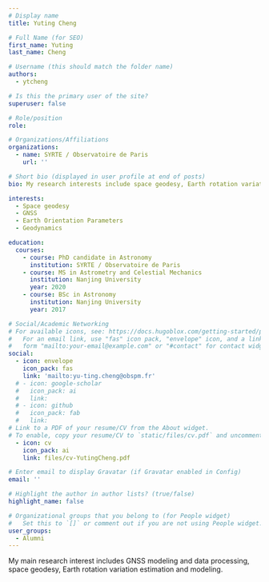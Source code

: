 ```yaml
---
# Display name
title: Yuting Cheng 

# Full Name (for SEO)
first_name: Yuting 
last_name: Cheng

# Username (this should match the folder name)
authors:
  - ytcheng

# Is this the primary user of the site?
superuser: false

# Role/position
role: 

# Organizations/Affiliations
organizations:
  - name: SYRTE / Observatoire de Paris
    url: ''

# Short bio (displayed in user profile at end of posts)
bio: My research interests include space geodesy, Earth rotation variations, GNSS data processing and polar motion modeling.

interests:
  - Space geodesy
  - GNSS
  - Earth Orientation Parameters
  - Geodynamics

education:
  courses:
    - course: PhD candidate in Astronomy
      institution: SYRTE / Observatoire de Paris
    - course: MS in Astrometry and Celestial Mechanics
      institution: Nanjing University
      year: 2020
    - course: BSc in Astronomy
      institution: Nanjing University
      year: 2017

# Social/Academic Networking
# For available icons, see: https://docs.hugoblox.com/getting-started/page-builder/#icons
#   For an email link, use "fas" icon pack, "envelope" icon, and a link in the
#   form "mailto:your-email@example.com" or "#contact" for contact widget.
social:
  - icon: envelope
    icon_pack: fas
    link: 'mailto:yu-ting.cheng@obspm.fr'
  # - icon: google-scholar
  #   icon_pack: ai
  #   link: 
  # - icon: github
  #   icon_pack: fab
  #   link: 
# Link to a PDF of your resume/CV from the About widget.
# To enable, copy your resume/CV to `static/files/cv.pdf` and uncomment the lines below.
  - icon: cv
    icon_pack: ai
    link: files/cv-YutingCheng.pdf

# Enter email to display Gravatar (if Gravatar enabled in Config)
email: ''

# Highlight the author in author lists? (true/false)
highlight_name: false

# Organizational groups that you belong to (for People widget)
#   Set this to `[]` or comment out if you are not using People widget.
user_groups:
  - Alumni
---
```


My main research interest includes GNSS modeling and data processing, space geodesy, Earth rotation variation estimation and modeling.
